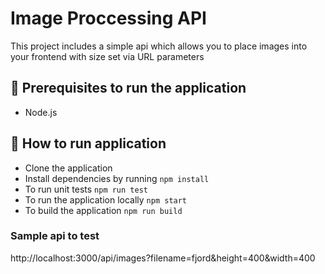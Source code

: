 # Image Proccessing API

This project includes a simple api which allows you to place images into your frontend with size set via URL parameters

## 🚨 Prerequisites to run the application

- Node.js

## 📜 How to run application

- Clone the application
- Install dependencies by running `npm install`
- To run unit tests `npm run test`
- To run the application locally `npm start`
- To build the application `npm run build`

### Sample api to test

http://localhost:3000/api/images?filename=fjord&height=400&width=400
